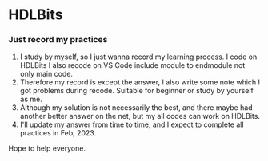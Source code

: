 # HDLBits
### Just record my practices   
1. I study by myself, so I just wanna record my learning process. I code on HDLBits I also recode on VS Code include module to endmodule not only main code.  
2. Therefore my record is except the answer, I also write some note which I got problems during recode. Suitable for beginner or study by yourself as me.   
3. Although my solution is not necessarily the best, and there maybe had another better answer on the net, but my all codes can work on HDLBits.  
4. I'll update my answer from time to time, and I expect to complete all practices in Feb, 2023.  

Hope to help everyone.
